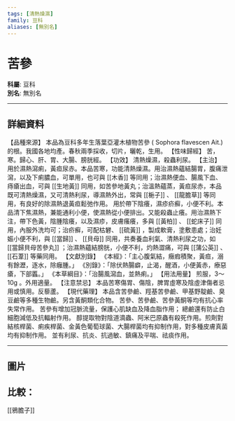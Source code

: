 ```yaml
---
tags: [清熱燥濕]
family: 豆科
aliases: [無別名]
---
```


# 苦參

**科屬**: 豆科  
**別名**: 無別名  

---

## 詳細資料
【品種來源】
本品為豆科多年生落葉亞灌木植物苦參 (
Sophora flavescen
Ait.) 的根。我國各地均產。春秋兩季採收，切片，曬乾，生用。
【性味歸經】
苦，寒。歸心、肝、胃、大腸、膀胱經。
【功效】
清熱燥濕，殺蟲利尿。
【主治】
用於濕熱瀉痢，黃疸尿赤。本品苦寒，功能清熱燥濕。用治濕熱蘊結腸胃，腹痛泄瀉，以及下痢膿血，可單用，也可與 [[木香]] 等同用；治濕熱便血、腸風下血、痔瘡出血，可與 [[生地黃]] 同用，如苦參地黃丸；治溫熱蘊蒸，黃疸尿赤，本品既可清熱燥濕，又可清熱利尿，導濕熱外出，常與 [[梔子]] 、 [[龍膽草]] 等同用，有良好的除濕熱退黃疸鬆弛作用。
用於帶下陰癢，濕疹疥癬，小便不利。本品清下焦濕熱，兼能通利小便，使濕熱從小便排出。又能殺蟲止癢。用治濕熱下注，帶下色黃，陰腫陰癢，以及濕疹，皮膚瘙癢，多與 [[黃柏]] 、 [[蛇床子]] 同用，內服外洗均可；治疥癬，可配枯礬、 [[硫黃]] ，製成軟膏，塗敷患處；治妊娠小便不利，與 [[當歸]] 、 [[貝母]] 同用，共奏養血利氣、清熱利尿之功，如 [[當歸貝母苦參丸]] ；治濕熱蘊結膀胱，小便不利，灼熱澀痛，可與 [[蒲公英]] 、 [[石葦]] 等藥同用。
【文獻別錄】
《本經》：「主心腹氣結，癥瘕積聚，黃疸，溺有餘瀝，逐水，除癰腫。」
《別錄》：「除伏熱腸癖，止渴，醒酒，小便黃赤，療惡瘡，下部䘌。」
《本草綱目》：「治腸風瀉血，並熱痢。」
【用法用量】
煎服，3～10g 。外用適量。
【注意禁忌】
本品苦寒傷胃、傷陰，脾胃虛寒及陰虛津傷者忌用或慎用。反藜蘆。
【現代藥理】
本品含苦參鹼、羥基苦參鹼、甲基野靛鹼、臭豆鹼等多種生物鹼。另含黃酮類化合物。
苦參、苦參鹼、苦參黃酮等均有抗心率失常作用。
苦參有增加冠脈流量，保護心肌缺血及降血脂作用；
總鹼還有防止白細胞減低及抗輻射作用。
醇提取物對陰道滴蟲、阿米巴原蟲有殺死作用。煎劑對結核桿菌、痢疾桿菌、金黃色葡萄球菌、大腸桿菌均有抑制作用，對多種皮膚真菌均有抑制作用。
並有利尿、抗炎、抗過敏、鎮痛及平喘、祛痰作用。

---

## 圖片
## 比較：
[[鴉膽子]]
